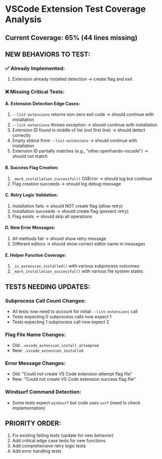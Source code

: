 # VSCode Extension Test Coverage Analysis

## Current Coverage: 65% (44 lines missing)

## NEW BEHAVIORS TO TEST:

### ✅ Already Implemented:
1. Extension already installed detection → create flag and exit

### ❌ Missing Critical Tests:

#### A. Extension Detection Edge Cases:
1. `--list-extensions` returns non-zero exit code → should continue with installation
2. `--list-extensions` throws exception → should continue with installation  
3. Extension ID found in middle of list (not first line) → should detect correctly
4. Empty stdout from `--list-extensions` → should continue with installation
5. Extension ID partially matches (e.g., "other.openhands-vscode") → should not match

#### B. Success Flag Creation:
1. `_mark_installation_successful()` OSError → should log but continue
2. Flag creation succeeds → should log debug message

#### C. Retry Logic Validation:
1. Installation fails → should NOT create flag (allow retry)
2. Installation succeeds → should create flag (prevent retry)
3. Flag exists → should skip all operations

#### D. New Error Messages:
1. All methods fail → should show retry message
2. Different editors → should show correct editor name in messages

#### E. Helper Function Coverage:
1. `_is_extension_installed()` with various subprocess outcomes
2. `_mark_installation_successful()` with various file system states

## TESTS NEEDING UPDATES:

### Subprocess Call Count Changes:
- All tests now need to account for initial `--list-extensions` call
- Tests expecting 0 subprocess calls now expect 1
- Tests expecting 1 subprocess call now expect 2

### Flag File Name Changes:
- Old: `.vscode_extension_install_attempted`
- New: `.vscode_extension_installed`

### Error Message Changes:
- Old: "Could not create VS Code extension attempt flag file"
- New: "Could not create VS Code extension success flag file"

### Windsurf Command Detection:
- Some tests expect `windsurf` but code uses `surf` (need to check implementation)

## PRIORITY ORDER:
1. Fix existing failing tests (update for new behavior)
2. Add critical edge case tests for new functions
3. Add comprehensive retry logic tests
4. Add error handling tests